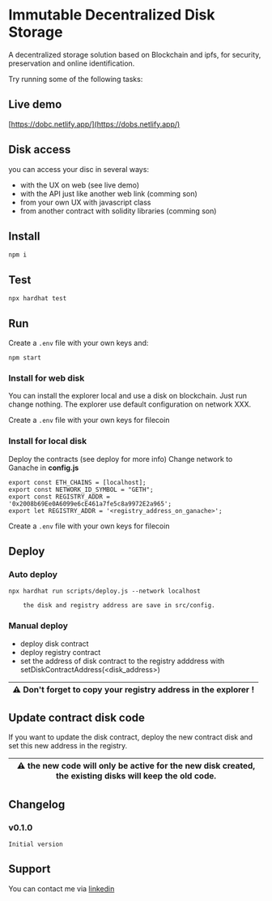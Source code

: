 # Immutable Decentralized Disk Storage

A decentralized storage solution based on Blockchain and ipfs, for security, preservation and online identification.

Try running some of the following tasks:


## Live demo
[https://dobc.netlify.app/](https://dobs.netlify.app/)


## Disk access 

you can access your disc in several ways:
- with the UX on web (see live demo)
- with the API just like another web link (comming son)
- from your own UX with javascript class
- from another contract with solidity libraries (comming son)


## Install

```shell
npm i
```

## Test

```shell
npx hardhat test
```

## Run

Create a `.env` file with your own keys and:

```shell
npm start
```


### Install for web disk

You can install the explorer local and use a disk on blockchain. Just run change nothing.
The explorer use default configuration on network XXX.

Create a `.env` file with your own keys for filecoin

### Install for local disk

Deploy the contracts (see deploy for more info)
Change network to Ganache in **config.js**
```
export const ETH_CHAINS = [localhost];
export const NETWORK_ID_SYMBOL = "GETH";
export const REGISTRY_ADDR = '0x2008b69Ee0A6099e6cE461a7fe5c8a9972E2a965';
export let REGISTRY_ADDR = '<registry_address_on_ganache>';
```

Create a `.env` file with your own keys for filecoin


## Deploy

### Auto deploy

```shell
npx hardhat run scripts/deploy.js --network localhost
```
```info
	the disk and registry address are save in src/config.
```

### Manual deploy

- deploy disk contract
- deploy registry contract
- set the address of disk contract to the registry adddress with setDiskContractAddress(<disk_address>)

| :warning: Don't forget to copy your registry address in the explorer ! |
| --- |


## Update contract disk code

If you want to update the disk contract, deploy the new contract disk and set this new address in the registry.

| :warning: the new code will only be active for the new disk created, the existing disks will keep the old code. |
| --- |


## Changelog

### v0.1.0

    Initial version


## Support

You can contact me via [linkedin](https://www.linkedin.com/in/olivier-fernandez-95ba90218/)
